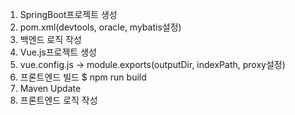 1. SpringBoot프로젝트 생성
2. pom.xml(devtools, oracle, mybatis설정)
3. 백엔드 로직 작성
4. Vue.js프로젝트 생성
5. vue.config.js -> module.exports(outputDir, indexPath, proxy설정)
6. 프론트엔드 빌드 $ npm run build
7. Maven Update
8. 프론트엔드 로직 작성
